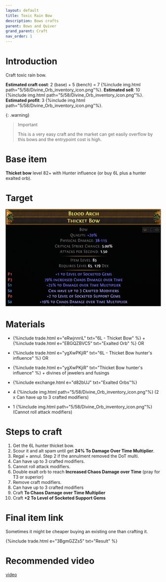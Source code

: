 ```yaml
---
layout: default
title: Toxic Rain Bow
description: Bows crafts
parent: Bows and Quiver
grand_parent: Craft
nav_order: 1
---
```


# Introduction

Craft toxic rain bow.

**Estimated craft cost**: 2 (base) + 5 (bench) = 7 {%include img.html path="5/58/Divine_Orb_inventory_icon.png"%}.
**Estimated sell**: 10 {%include img.html path="5/58/Divine_Orb_inventory_icon.png"%}.
**Estimated profit**: 3 {%include img.html path="5/58/Divine_Orb_inventory_icon.png"%}.

{: .warning}
> Important
>
> This is a very easy craft and the market can get easily overflow by this bows and the entrypoint cost is high. 

# Base item

**Thicket bow** level 82+ with Hunter influence (or buy 6L plus a hunter exalted orb).

# Target

![image tooltip here](/assets/images/thicket-bow.png)

# Materials
 
 - {%include trade.html e="eRwjnnriL" txt="6L - Thicket Bow" %} + {%include trade.html e="EBGQZBVC5" txt="Exalted Orb" %}
 OR
 - {%include trade.html e="ygXwPKjiR" txt="6L - Thicket Bow hunter's influence" %}
 OR
 - {%include trade.html e="ygXwPKjiR" txt="Thicket Bow hunter's influence" %} + divines of jewelers and fusings

 - {%include exchange.html e="d82bUJ" txt="Exalted Orbs"%}
 - 4 {%include img.html path="5/58/Divine_Orb_inventory_icon.png"%} (2 x Can have up to 3 crafted modifiers)
 - 1 {%include img.html path="5/58/Divine_Orb_inventory_icon.png"%} (Cannot roll attack modifiers)


# Steps to craft

 1. Get the 6L hunter thicket bow.
 2. Scour it and alt spam until get **24% To Damage Over Time Multiplier**.
 3. Regal + annul. Step 2 if the annulment removed the DoT multi.
 4. Can have up to 3 crafted modifiers.
 5. Cannot roll attack modifiers.
 6. Double exalt orb to reach **Increased Chaos Damage over Time** (pray for T3 or superior)
 7. Remove craft modifiers.
 8. Can have up to 3 crafted modifiers
 9. Craft **To Chaos Damage over Time Multiplier**
 10. Craft **+2 To Level of Socketed Support Gems**
 

# Final item link

Sometimes it might be cheaper buying an existing one than crafting it.

{%include trade.html e="3BgmGZZs5" txt="Result" %}

# Recommended video

[video](https://www.youtube.com/watch?v=VFAP81bbYrE)